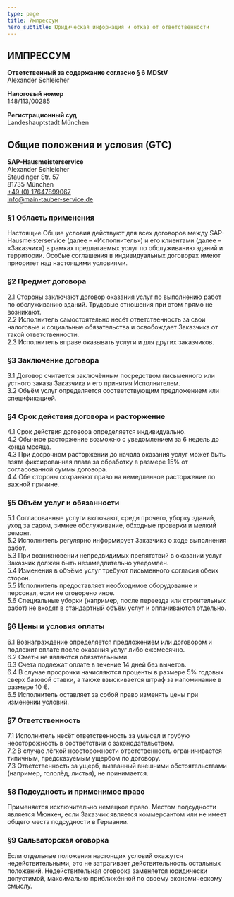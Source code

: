 ```yaml
---
type: page
title: Импрессум
hero_subtitle: Юридическая информация и отказ от ответственности
---
```

## ИМПРЕССУМ

**Ответственный за содержание согласно § 6 MDStV**\
Alexander Schleicher

**Налоговый номер**\
148/113/00285

**Регистрационный суд**\
Landeshauptstadt München

## Общие положения и условия (GTC)

**SAP-Hausmeisterservice**\
Alexander Schleicher\
Staudinger Str. 57\
81735 München\
[+49 (0) 17647899067](tel:+4917647899067)\
[info@main-tauber-service.de](mailto:info@main-tauber-service.de)

### §1 Область применения

Настоящие Общие условия действуют для всех договоров между SAP-Hausmeisterservice (далее – «Исполнитель») и его клиентами (далее – «Заказчик») в рамках предлагаемых услуг по обслуживанию зданий и территории. Особые соглашения в индивидуальных договорах имеют приоритет над настоящими условиями.

### §2 Предмет договора

2.1 Стороны заключают договор оказания услуг по выполнению работ по обслуживанию зданий. Трудовые отношения при этом прямо не возникают.\
2.2 Исполнитель самостоятельно несёт ответственность за свои налоговые и социальные обязательства и освобождает Заказчика от такой ответственности.\
2.3 Исполнитель вправе оказывать услуги и для других заказчиков.

### §3 Заключение договора

3.1 Договор считается заключённым посредством письменного или устного заказа Заказчика и его принятия Исполнителем.\
3.2 Объём услуг определяется соответствующим предложением или спецификацией.

### §4 Срок действия договора и расторжение

4.1 Срок действия договора определяется индивидуально.\
4.2 Обычное расторжение возможно с уведомлением за 6 недель до конца месяца.\
4.3 При досрочном расторжении до начала оказания услуг может быть взята фиксированная плата за обработку в размере 15% от согласованной суммы договора.\
4.4 Обе стороны сохраняют право на немедленное расторжение по важной причине.

### §5 Объём услуг и обязанности

5.1 Согласованные услуги включают, среди прочего, уборку зданий, уход за садом, зимнее обслуживание, обходные проверки и мелкий ремонт.\
5.2 Исполнитель регулярно информирует Заказчика о ходе выполнения работ.\
5.3 При возникновении непредвидимых препятствий в оказании услуг Заказчик должен быть незамедлительно уведомлён.\
5.4 Изменения в объёме услуг требуют письменного согласия обеих сторон.\
5.5 Исполнитель предоставляет необходимое оборудование и персонал, если не оговорено иное.\
5.6 Специальные уборки (например, после переезда или строительных работ) не входят в стандартный объём услуг и оплачиваются отдельно.

### §6 Цены и условия оплаты

6.1 Вознаграждение определяется предложением или договором и подлежит оплате после оказания услуг либо ежемесячно.\
6.2 Сметы не являются обязательными.\
6.3 Счета подлежат оплате в течение 14 дней без вычетов.\
6.4 В случае просрочки начисляются проценты в размере 5% годовых сверх базовой ставки, а также взыскивается штраф за напоминание в размере 10 €.\
6.5 Исполнитель оставляет за собой право изменять цены при изменении условий.

### §7 Ответственность

7.1 Исполнитель несёт ответственность за умысел и грубую неосторожность в соответствии с законодательством.\
7.2 В случае лёгкой неосторожности ответственность ограничивается типичным, предсказуемым ущербом по договору.\
7.3 Ответственность за ущерб, вызванный внешними обстоятельствами (например, гололёд, листья), не принимается.

### §8 Подсудность и применимое право

Применяется исключительно немецкое право. Местом подсудности является Мюнхен, если Заказчик является коммерсантом или не имеет общего места подсудности в Германии.

### §9 Сальваторская оговорка

Если отдельные положения настоящих условий окажутся недействительными, это не затрагивает действительность остальных положений. Недействительная оговорка заменяется юридически допустимой, максимально приближённой по своему экономическому смыслу.
